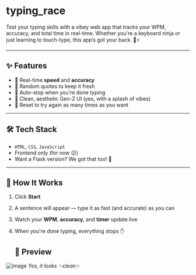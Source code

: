 # typing_race

Test your typing skills with a vibey web app that tracks your WPM, accuracy, and total time in real-time. Whether you're a keyboard ninja or just learning to touch-type, this app’s got your back. 🧠⚡

---

## ✨ Features

- 🎯 Real-time **speed** and **accuracy**
- 🧠 Random quotes to keep it fresh
- 🚦 Auto-stop when you're done typing
- 📱 Clean, aesthetic Gen-Z UI (yes, with a splash of vibes)
- 🔁 Reset to try again as many times as you want

---

## 🛠️ Tech Stack

- `HTML`, `CSS`, `JavaScript`
- Frontend only (for now 😉)
- Want a Flask version? We got that too! 🐍

---

## 🧪 How It Works

1. Click **Start**
2. A sentence will appear — type it as fast (and accurate) as you can
3. Watch your **WPM**, **accuracy**, and **timer** update live
4. When you're done typing, everything stops ✋

   ## 📸 Preview

![image](https://github.com/user-attachments/assets/9167bc21-9b45-4915-8190-654a73994613) 
*Yes, it looks ✨clean✨*
